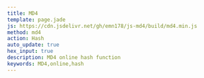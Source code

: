 ```yaml
---
title: MD4
template: page.jade
js: https://cdn.jsdelivr.net/gh/emn178/js-md4/build/md4.min.js
method: md4
action: Hash
auto_update: true
hex_input: true
description: MD4 online hash function
keywords: MD4,online,hash
---
```

